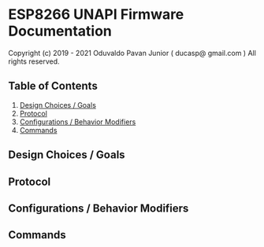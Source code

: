 # ESP8266 UNAPI Firmware Documentation

Copyright (c) 2019 - 2021 Oduvaldo Pavan Junior ( ducasp@ gmail.com ) All rights reserved.

## Table of Contents

1. [Design Choices / Goals](#goals)
2. [Protocol](#protocol)
3. [Configurations / Behavior Modifiers](#config)
4. [Commands](#commands)

## <a name="goals"></a> Design Choices / Goals 

## <a name="protocol"></a> Protocol 

## <a name="config"></a> Configurations / Behavior Modifiers 

## <a name="commands"></a> Commands 
